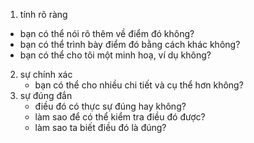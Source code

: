 1. tính rõ ràng
  + bạn có thể nói rõ thêm về điểm đó không?
  + bạn có thể trình bày điểm đó bằng cách khác không?
  + bạn có thể cho tôi một minh hoạ, ví dụ không?
2. sự chính xác
 	+ bạn có thể cho nhiều chi tiết và cụ thể hơn không?
3. sự đúng đắn
	+ điều đó có thực sự đúng hay không?
	+ làm sao để có thể kiểm tra điều đó được?
	+ làm sao ta biết điều đó là đúng?
